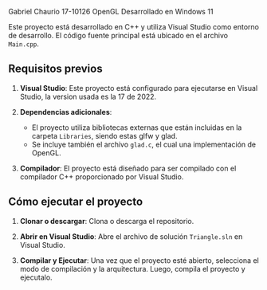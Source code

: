 Gabriel Chaurio
17-10126
OpenGL
Desarrollado en Windows 11

Este proyecto está desarrollado en C++ y utiliza Visual Studio como entorno de desarrollo. El código fuente principal está ubicado en el archivo `Main.cpp`.

## Requisitos previos

1. **Visual Studio**: Este proyecto está configurado para ejecutarse en Visual Studio, la version usada es la 17 de 2022.

2. **Dependencias adicionales**:
   - El proyecto utiliza bibliotecas externas que están incluidas en la carpeta `Libraries`, siendo estas glfw y glad.
   - Se incluye también el archivo `glad.c`, el cual una implementación de OpenGL.

3. **Compilador**: El proyecto está diseñado para ser compilado con el compilador C++ proporcionado por Visual Studio.

## Cómo ejecutar el proyecto

1. **Clonar o descargar**: Clona o descarga el repositorio.

2. **Abrir en Visual Studio**: Abre el archivo de solución `Triangle.sln` en Visual Studio.

3. **Compilar y Ejecutar**: Una vez que el proyecto esté abierto, selecciona el modo de compilación y la arquitectura. Luego, compila el proyecto y ejecutalo.
